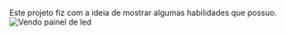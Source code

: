 Este projeto fiz com a ideia de mostrar algumas habilidades que possuo.
![Vendo painel de led](https://github.com/frankao506/Painel-de-Led/assets/148815946/9b44ba5b-f8a8-4173-aadc-92e6148f3c6b)


